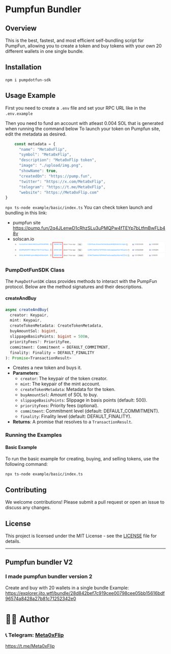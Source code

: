 # Pumpfun Bundler

## Overview

This is the best, fastest, and most efficient self-bundling script for PumpFun, allowing you to create a token and buy tokens with your own 20 different wallets in one single bundle.

## Installation

`
npm i pumpdotfun-sdk
`

## Usage Example

First you need to create a `.env` file and set your RPC URL like in the `.env.example`

Then you need to fund an account with atleast 0.004 SOL that is generated when running the command below
To launch your token on Pumpfun site, edit the metadata as desired.
```typescript
    const metadata = {
      "name": "Meta0xFlip",
      "symbol": "Meta0xFlip",
      "description": "Meta0xFlip token",
      "image": "./upload/img.png",
      "showName": true,
      "createdOn": "https://pump.fun",
      "twitter": "https://x.com/Meta0xFlip",
      "telegram": "https://t.me/Meta0xFlip",
      "website": "https://Meta0xFlip.com"
}
```
`
npx ts-node example/basic/index.ts
`
You can check token launch and bundling in this link:
  - pumpfun site
    https://pump.fun/2q4JLenwD1cRhzSLu3uPMQPw4fTEYp7bLtfmBwFLb48v
  - solscan.io
    ![alt text](image.png)

### PumpDotFunSDK Class

The `PumpDotFunSDK` class provides methods to interact with the PumpFun protocol. Below are the method signatures and their descriptions.


#### createAndBuy

```typescript
async createAndBuy(
  creator: Keypair,
  mint: Keypair,
  createTokenMetadata: CreateTokenMetadata,
  buyAmountSol: bigint,
  slippageBasisPoints: bigint = 500n,
  priorityFees?: PriorityFee,
  commitment: Commitment = DEFAULT_COMMITMENT,
  finality: Finality = DEFAULT_FINALITY
): Promise<TransactionResult>
```

- Creates a new token and buys it.
- **Parameters**:
  - `creator`: The keypair of the token creator.
  - `mint`: The keypair of the mint account.
  - `createTokenMetadata`: Metadata for the token.
  - `buyAmountSol`: Amount of SOL to buy.
  - `slippageBasisPoints`: Slippage in basis points (default: 500).
  - `priorityFees`: Priority fees (optional).
  - `commitment`: Commitment level (default: DEFAULT_COMMITMENT).
  - `finality`: Finality level (default: DEFAULT_FINALITY).
- **Returns**: A promise that resolves to a `TransactionResult`.

### Running the Examples

#### Basic Example

To run the basic example for creating, buying, and selling tokens, use the following command:

```bash
npx ts-node example/basic/index.ts
```

## Contributing

We welcome contributions! Please submit a pull request or open an issue to discuss any changes.

## License

This project is licensed under the MIT License - see the [LICENSE](LICENSE) file for details.

---

## Pumpfun bundler V2

### I made pumpfun bundler version 2 ###
Create and buy with 20 wallets in a single bundle
Example:
https://explorer.jito.wtf/bundle/28d842bef7c919cee00798cee05bb15616bdf96574a8428a27b81c71252342e0

# 👨‍💻 Author
### 📞 Telegram: [Meta0xFlip](https://t.me/meta0xflip)   
https://t.me/Meta0xFlip
